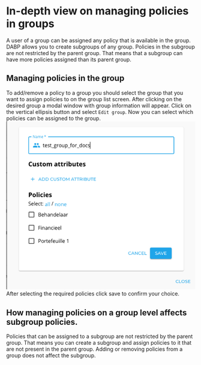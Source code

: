 # In-depth view on managing policies in groups
A user of a group can be assigned any policy that is available in the group.
DABP allows you to create subgroups of any group. Policies in the subgroup are not restricted by the parent group.
That means that a subgroup can have more policies assigned than its parent group.

## Managing policies in the group
To add/remove a policy to a group you should select the group that you want to assign policies to on the group list screen.
After clicking on the desired group a modal window with group information will appear. Click on the vertical ellipsis button and select `Edit group`.
Now you can select which policies can be assigned to the group.
![edit group dialog](../img/edit-group-dialog.png)
After selecting the required policies click save to confirm your choice.

## How managing policies on a group level affects subgroup policies.
Policies that can be assigned to a subgroup are not restricted by the parent group. That means you can create a subgroup and assign policies to it that are not present in the parent group.
Adding or removing policies from a group does not affect the subgroup.

